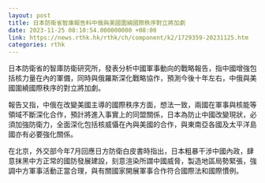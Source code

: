 ```yaml
---
layout: post
title: 日本防衛省智庫報告料中俄與美國圍繞國際秩序對立將加劇
date: 2023-11-25 08:10:54.000000000 +08:00
link: https://news.rthk.hk/rthk/ch/component/k2/1729359-20231125.htm
categories: rthk
---
```


日本防衛省的智庫防衛研究所，發表分析中國軍事動向的戰略報告，指中國增強包括核力量在內的軍備，同時與俄羅斯深化戰略協作，預測今後十年左右，中俄與美國圍繞國際秩序的對立將加劇。

報告又指，中俄在改變美國主導的國際秩序方面，想法一致，兩國在軍事與核能等領域不斷深化合作，預計將進入事實上的同盟關係，日本為防止中國改變現狀，必須加強防衛力，全面深化包括核威懾在內與美國的合作，與東南亞各國及太平洋島國亦有必要強化關係。

在北京，外交部今年7月回應日方防衛白皮書時指出，日本粗暴干涉中國內政，肆意抹黑中方正常的國防發展建設，刻意渲染所謂中國威脅，製造地區局勢緊張，強調中方軍事活動正當合理，與有關國家開展軍事合作符合國際法和國際慣例。
